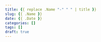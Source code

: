 ```yaml
---
title: {{ replace .Name "-" " " | title }}
slug: {{ .Name }}
date: {{ .Date }}
categories: []
tags: []
draft: true
---
```


<!--more-->